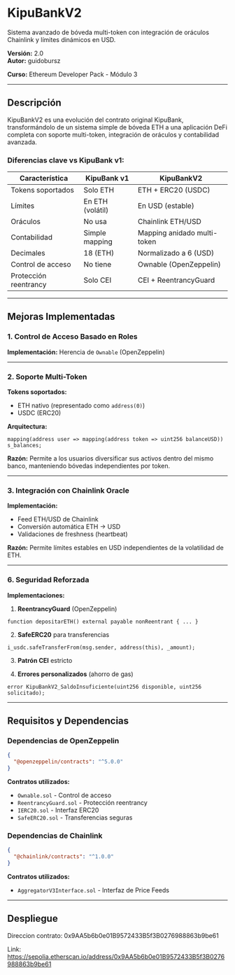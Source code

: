 # KipuBankV2

Sistema avanzado de bóveda multi-token con integración de oráculos Chainlink y límites dinámicos en USD.

**Versión:** 2.0  
**Autor:** guidobursz

**Curso:** Ethereum Developer Pack - Módulo 3  

---

## Descripción

KipuBankV2 es una evolución del contrato original KipuBank, transformándolo de un sistema simple de bóveda ETH a una aplicación DeFi completa con soporte multi-token, integración de oráculos y contabilidad avanzada.

### Diferencias clave vs KipuBank v1:

| Característica | KipuBank v1 | KipuBankV2 |
|----------------|-------------|------------|
| Tokens soportados | Solo ETH | ETH + ERC20 (USDC) |
| Límites | En ETH (volátil) | En USD (estable) |
| Oráculos | No usa | Chainlink ETH/USD |
| Contabilidad | Simple mapping | Mapping anidado multi-token |
| Decimales | 18 (ETH) | Normalizado a 6 (USD) |
| Control de acceso | No tiene | Ownable (OpenZeppelin) |
| Protección reentrancy | Solo CEI | CEI + ReentrancyGuard |

---

## Mejoras Implementadas

### 1. Control de Acceso Basado en Roles

**Implementación:** Herencia de `Ownable` (OpenZeppelin)

---

### 2. Soporte Multi-Token

**Tokens soportados:**
- ETH nativo (representado como `address(0)`)
- USDC (ERC20)

**Arquitectura:**
```solidity
mapping(address user => mapping(address token => uint256 balanceUSD)) s_balances;
```

**Razón:** Permite a los usuarios diversificar sus activos dentro del mismo banco, manteniendo bóvedas independientes por token.

---

### 3. Integración con Chainlink Oracle

**Implementación:**
- Feed ETH/USD de Chainlink
- Conversión automática ETH → USD
- Validaciones de freshness (heartbeat)

**Razón:** Permite límites estables en USD independientes de la volatilidad de ETH.

---

### 6. Seguridad Reforzada

**Implementaciones:**

1. **ReentrancyGuard** (OpenZeppelin)
```solidity
function depositarETH() external payable nonReentrant { ... }
```

2. **SafeERC20** para transferencias
```solidity
i_usdc.safeTransferFrom(msg.sender, address(this), _amount);
```

3. **Patrón CEI** estricto

4. **Errores personalizados** (ahorro de gas)
```solidity
error KipuBankV2_SaldoInsuficiente(uint256 disponible, uint256 solicitado);
```

---

## Requisitos y Dependencias

### Dependencias de OpenZeppelin

```json
{
  "@openzeppelin/contracts": "^5.0.0"
}
```

**Contratos utilizados:**
- `Ownable.sol` - Control de acceso
- `ReentrancyGuard.sol` - Protección reentrancy
- `IERC20.sol` - Interfaz ERC20
- `SafeERC20.sol` - Transferencias seguras

### Dependencias de Chainlink

```json
{
  "@chainlink/contracts": "^1.0.0"
}
```

**Contratos utilizados:**
- `AggregatorV3Interface.sol` - Interfaz de Price Feeds

---

## Despliegue

Direccion contrato: 0x9AA5b6b0e01B9572433B5f3B0276988863b9be61

Link:  https://sepolia.etherscan.io/address/0x9AA5b6b0e01B9572433B5f3B0276988863b9be61  

